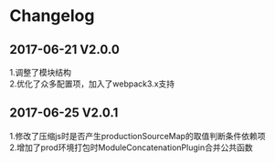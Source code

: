 # Changelog

## 2017-06-21 V2.0.0
1.调整了模块结构  
2.优化了众多配置项，加入了webpack3.x支持

## 2017-06-25 V2.0.1
1.修改了压缩js时是否产生productionSourceMap的取值判断条件依赖项  
2.增加了prod环境打包时ModuleConcatenationPlugin合并公共函数
